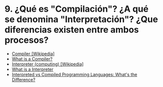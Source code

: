# 9. ¿Qué es "Compilación"? ¿A qué se denomina "Interpretación"? ¿Que diferencias existen entre ambos procesos?

- [Compiler [Wikipedia]](https://en.wikipedia.org/wiki/Compiler)
- [What is a Compiler?](https://www.youtube.com/watch?v=zIjI8H945T8)
- [Interpreter (computing) [Wikipedia]](https://en.wikipedia.org/wiki/Interpreter_(computing))
- [What is a Interpreter](https://www.youtube.com/watch?v=d7Qs-zHzQhc)
- [Interpreted vs Compiled Programming Languages: What's the Difference?](https://www.freecodecamp.org/news/compiled-versus-interpreted-languages/)
